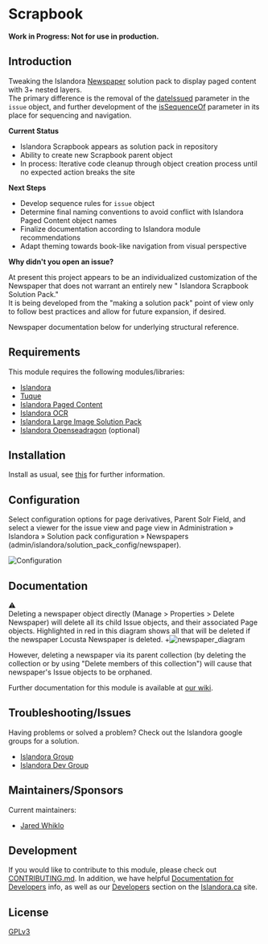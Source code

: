 # Scrapbook

**Work in Progress: Not for use in production.**

## Introduction

Tweaking the Islandora [Newspaper](https://github.com/Islandora/islandora_solution_pack_newspaper) solution pack to display paged content with 3+ nested layers.  
The primary difference is the removal of the [dateIssued](http://books.xmlschemata.org/relaxng/ch19-77049.html) parameter in the `issue` object, and further development of the [isSequenceOf](http://books.xmlschemata.org/relaxng/ch19-77247.html) parameter in its place for sequencing and navigation.    

**Current Status**

* Islandora Scrapbook appears as solution pack in repository
* Ability to create new Scrapbook parent object
* In process: Iterative code cleanup through object creation process until no expected action breaks the site

**Next Steps**

* Develop sequence rules for `issue` object
* Determine final naming conventions to avoid conflict with Islandora Paged Content object names
* Finalize documentation according to Islandora module recommendations
* Adapt theming towards book-like navigation from visual perspective

**Why didn't you open an issue?**

At present this project appears to be an individualized customization of the Newspaper that does not warrant an entirely new " Islandora Scrapbook Solution Pack."  
It is being developed from the "making a solution pack" point of view only to follow best practices and allow for future expansion, if desired.

Newspaper documentation below for underlying structural reference.

## Requirements

This module requires the following modules/libraries:

* [Islandora](https://github.com/islandora/islandora)
* [Tuque](https://github.com/islandora/tuque)
* [Islandora Paged Content](https://github.com/islandora_paged_content)
* [Islandora OCR](https://github.com/Islandora/islandora_ocr)
* [Islandora Large Image Solution Pack](https://github.com/Islandora/islandora_solution_pack_large_image)
* [Islandora Openseadragon](https://github.com/islandora_openseadragon) (optional)

## Installation

Install as usual, see [this](https://drupal.org/documentation/install/modules-themes/modules-7) for further information.

## Configuration

Select configuration options for page derivatives, Parent Solr Field, and select a viewer for the issue view and page view in  Administration » Islandora » Solution pack configuration » Newspapers (admin/islandora/solution_pack_config/newspaper).


![Configuration](https://camo.githubusercontent.com/00b3d34d5927b733689ce0d1598a79c832082937/687474703a2f2f692e696d6775722e636f6d2f56764b6a6479462e706e67)

## Documentation
:warning: <br/>Deleting a newspaper object directly (Manage > Properties >  Delete Newspaper) will delete all its child Issue objects, and their associated Page objects. Highlighted in red in this diagram shows all that will be deleted if the newspaper Locusta Newspaper is deleted. 
+![newspaper_diagram](https://user-images.githubusercontent.com/2738244/30652457-6ea939e0-9df6-11e7-851b-d298ca1e631b.png)

However, deleting a newspaper via its parent collection (by deleting the collection or by using "Delete members of this collection") will cause that newspaper's Issue objects to be orphaned.

Further documentation for this module is available at [our wiki](https://wiki.duraspace.org/display/ISLANDORA/Newspaper+Solution+Pack).

## Troubleshooting/Issues

Having problems or solved a problem? Check out the Islandora google groups for a solution.

* [Islandora Group](https://groups.google.com/forum/?hl=en&fromgroups#!forum/islandora)
* [Islandora Dev Group](https://groups.google.com/forum/?hl=en&fromgroups#!forum/islandora-dev)

## Maintainers/Sponsors

Current maintainers:

* [Jared Whiklo](https://github.com/whikloj)

## Development

If you would like to contribute to this module, please check out [CONTRIBUTING.md](CONTRIBUTING.md). In addition, we have helpful [Documentation for Developers](https://github.com/Islandora/islandora/wiki#wiki-documentation-for-developers) info, as well as our [Developers](http://islandora.ca/developers) section on the [Islandora.ca](http://islandora.ca) site.

## License

[GPLv3](http://www.gnu.org/licenses/gpl-3.0.txt)
